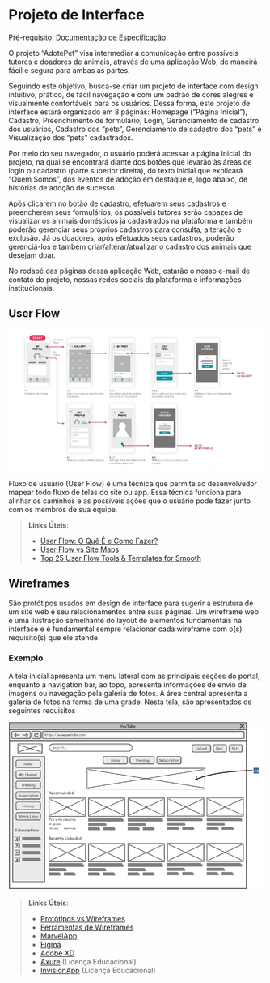 
# Projeto de Interface

Pré-requisito: <a href="2-Especificação do Projeto.md"> Documentação de Especificação</a>.

 O projeto “AdotePet” visa intermediar a comunicação entre possíveis tutores e doadores de animais, através de uma aplicação Web, de maneirá fácil e segura para ambas as partes. 

Seguindo este objetivo, busca-se criar um projeto de interface com design intuitivo, prático, de fácil navegação e com um padrão de cores alegres e visualmente confortáveis para os usuários. Dessa forma, este projeto de interface estará organizado em 8 páginas: Homepage (“Página Inicial”), Cadastro, Preenchimento de formulário, Login, Gerenciamento de cadastro dos usuários, Cadastro dos “pets”, Gerenciamento de cadastro dos “pets” e Visualização dos “pets” cadastrados.

Por meio do seu navegador, o usuário poderá acessar a página inicial do projeto, na qual se encontrará diante dos botões que levarão às áreas de login ou cadastro (parte superior direita), do texto inicial que explicará “Quem Somos”, dos eventos de adoção em destaque e, logo abaixo, de histórias de adoção de sucesso. 

Após clicarem no botão de cadastro, efetuarem seus cadastros e preencherem seus formulários, os possíveis tutores serão capazes de visualizar os animais domésticos já cadastrados na plataforma e também poderão gerenciar seus próprios cadastros para consulta, alteração e exclusão. Já os doadores, após efetuados seus cadastros, poderão gerenciá-los e também criar/alterar/atualizar o cadastro dos animais que desejam doar. 

No rodapé das páginas dessa aplicação Web, estarão o nosso e-mail de contato do projeto, nossas redes sociais da plataforma e informações institucionais.

## User Flow

![Exemplo de UserFlow](img/userflow.jpg)

Fluxo de usuário (User Flow) é uma técnica que permite ao desenvolvedor mapear todo fluxo de telas do site ou app. Essa técnica funciona para alinhar os caminhos e as possíveis ações que o usuário pode fazer junto com os membros de sua equipe.

> **Links Úteis**:
> - [User Flow: O Quê É e Como Fazer?](https://medium.com/7bits/fluxo-de-usu%C3%A1rio-user-flow-o-que-%C3%A9-como-fazer-79d965872534)
> - [User Flow vs Site Maps](http://designr.com.br/sitemap-e-user-flow-quais-as-diferencas-e-quando-usar-cada-um/)
> - [Top 25 User Flow Tools & Templates for Smooth](https://www.mockplus.com/blog/post/user-flow-tools)


## Wireframes

São protótipos usados em design de interface para sugerir a estrutura de um site web e seu relacionamentos entre suas páginas. Um wireframe web é uma ilustração semelhante do layout de elementos fundamentais na interface e é fundamental sempre relacionar cada wireframe com o(s) requisito(s) que ele atende.

### Exemplo

A tela inicial apresenta um menu lateral com as principais seções do portal, enquanto a navigation bar, ao topo, apresenta informações de envio de imagens ou navegação pela galeria de fotos. A área central apresenta a galeria de fotos na forma de uma grade. Nesta tela, são apresentados os seguintes requisitos

![Exemplo de Wireframe](img/wireframe-example.png)

 
> **Links Úteis**:
> - [Protótipos vs Wireframes](https://www.nngroup.com/videos/prototypes-vs-wireframes-ux-projects/)
> - [Ferramentas de Wireframes](https://rockcontent.com/blog/wireframes/)
> - [MarvelApp](https://marvelapp.com/developers/documentation/tutorials/)
> - [Figma](https://www.figma.com/)
> - [Adobe XD](https://www.adobe.com/br/products/xd.html#scroll)
> - [Axure](https://www.axure.com/edu) (Licença Educacional)
> - [InvisionApp](https://www.invisionapp.com/) (Licença Educacional)
